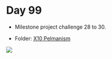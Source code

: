 # Day 99

- Milestone project challenge 28 to 30.

- Folder: [X10 Pelmanism](https://github.com/JulesMoorhouse/100DaysOfSwift/tree/master/X10%20Pelmanism/Pelmanism) 

<img src="../Images/day99-x10.gif">